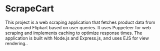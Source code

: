 # ScrapeCart
This project is a web scraping application that fetches product data from Amazon and Flipkart based on user queries. It uses Puppeteer for web scraping and implements caching to optimize response times. The application is built with Node.js and Express.js, and uses EJS for view rendering..
